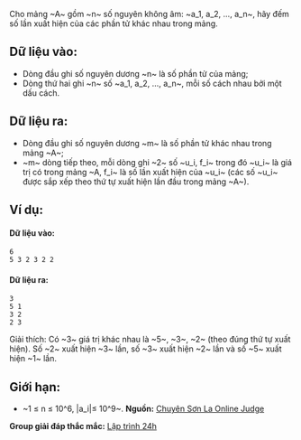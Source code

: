 Cho mảng ~A~ gồm ~n~ số nguyên không âm: ~a_1, a_2, …, a_n~, hãy đếm số lần xuất hiện của các phần tử khác nhau trong mảng.

## Dữ liệu vào:
- Dòng đầu ghi số nguyên dương ~n~ là số phần tử của mảng;
- Dòng thứ hai ghi ~n~ số ~a_1, a_2, …, a_n~, mỗi số cách nhau bởi một dấu cách.

## Dữ liệu ra:
- Dòng đầu ghi số nguyên dương ~m~ là số phần tử khác nhau trong mảng ~A~;
- ~m~ dòng tiếp theo, mỗi dòng ghi ~2~ số ~u_i, f_i~ trong đó ~u_i~ là giá trị có trong mảng ~A, f_i~ là số lần xuất hiện của ~u_i~ (các số ~u_i~ được sắp xếp theo thứ tự xuất hiện lần đầu trong mảng ~A~).

## Ví dụ:
#### Dữ liệu vào:
```
6
5 3 2 3 2 2
```

#### Dữ liệu ra:
```
3
5 1
3 2
2 3
```

Giải thích: Có ~3~ giá trị khác nhau là ~5~, ~3~, ~2~ (theo đúng thứ tự xuất hiện). Số ~2~ xuất hiện ~3~ lần, số ~3~ xuất hiện ~2~ lần và số ~5~ xuất hiện ~1~ lần.

## Giới hạn:
- ~1 ≤ n ≤ 10^6,  |a_i|≤ 10^9~.
**Nguồn:** [Chuyên Sơn La Online Judge](http://csloj.ddns.net/)

**Group giải đáp thắc mắc:** [Lập trình 24h](https://www.facebook.com/groups/1386904321519984)